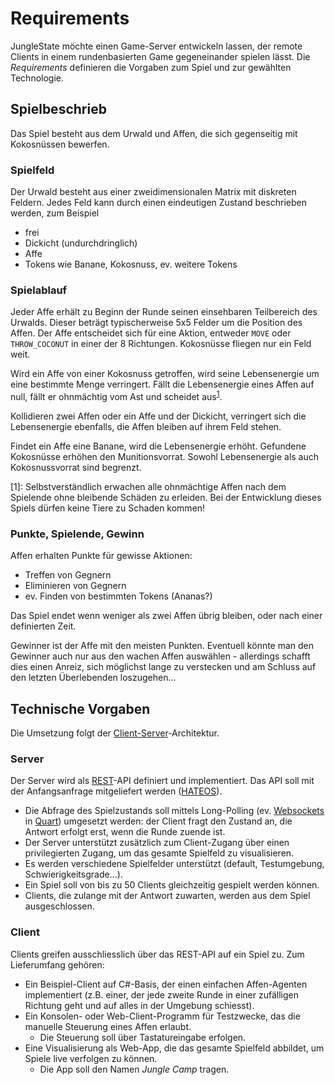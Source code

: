 # Requirements

JungleState möchte einen Game-Server entwickeln lassen, der remote Clients in einem rundenbasierten Game gegeneinander spielen lässt. Die _Requirements_ definieren die Vorgaben zum Spiel und zur gewählten Technologie.

## Spielbeschrieb

Das Spiel besteht aus dem Urwald und Affen, die sich gegenseitig mit Kokosnüssen bewerfen.

### Spielfeld
Der Urwald besteht aus einer zweidimensionalen Matrix mit diskreten Feldern. Jedes Feld kann durch einen eindeutigen Zustand beschrieben werden, zum Beispiel
  * frei
  * Dickicht (undurchdringlich)
  * Affe
  * Tokens wie Banane, Kokosnuss, ev. weitere Tokens

### Spielablauf
Jeder Affe erhält zu Beginn der Runde seinen einsehbaren Teilbereich des Urwalds. Dieser beträgt typischerweise 5x5 Felder um die Position des Affen. Der Affe entscheidet sich für eine Aktion, entweder `MOVE` oder `THROW_COCONUT` in einer der 8 Richtungen. Kokosnüsse fliegen nur ein Feld weit.

Wird ein Affe von einer Kokosnuss getroffen, wird seine Lebensenergie um eine bestimmte Menge verringert. Fällt die Lebensenergie eines Affen auf null, fällt er ohnmächtig vom Ast und scheidet aus<sup>[1](#foot1)</sup>.

Kollidieren zwei Affen oder ein Affe und der Dickicht, verringert sich die Lebensenergie ebenfalls, die Affen bleiben auf ihrem Feld stehen.

Findet ein Affe eine Banane, wird die Lebensenergie erhöht. Gefundene Kokosnüsse erhöhen den Munitionsvorrat. Sowohl Lebensenergie als auch Kokosnussvorrat sind begrenzt.

<a name="#foot1">[1]</a>: Selbstverständlich erwachen alle ohnmächtige Affen nach dem Spielende ohne bleibende Schäden zu erleiden. Bei der Entwicklung dieses Spiels dürfen keine Tiere zu Schaden kommen!

### Punkte, Spielende, Gewinn
Affen erhalten Punkte für gewisse Aktionen:
  * Treffen von Gegnern
  * Eliminieren von Gegnern
  * ev. Finden von bestimmten Tokens (Ananas?)

Das Spiel endet wenn weniger als zwei Affen übrig bleiben, oder nach einer definierten Zeit.

Gewinner ist der Affe mit den meisten Punkten. Eventuell könnte man den Gewinner auch nur aus den wachen Affen auswählen - allerdings schafft dies einen Anreiz, sich möglichst lange zu verstecken und am Schluss auf den letzten Überlebenden loszugehen...

## Technische Vorgaben

Die Umsetzung folgt der [Client-Server](https://de.wikipedia.org/wiki/Client-Server-Modell)-Architektur.

### Server
Der Server wird als [REST](https://de.wikipedia.org/wiki/Representational_State_Transfer)-API definiert und implementiert. Das API soll mit der Anfangsanfrage mitgeliefert werden ([HATEOS](https://de.wikipedia.org/wiki/Representational_State_Transfer#Beispiel)).
  * Die Abfrage des Spielzustands soll mittels Long-Polling (ev. [Websockets](https://en.wikipedia.org/wiki/WebSocket) in [Quart](https://gitlab.com/pgjones/quart)) umgesetzt werden: der Client fragt den Zustand an, die Antwort erfolgt erst, wenn die Runde zuende ist.
  * Der Server unterstützt zusätzlich zum Client-Zugang über einen privilegierten Zugang, um das gesamte Spielfeld zu visualisieren.
  * Es werden verschiedene Spielfelder unterstützt (default, Testumgebung, Schwierigkeitsgrade...).
  * Ein Spiel soll von bis zu 50 Clients gleichzeitig gespielt werden können.
  * Clients, die zulange mit der Antwort zuwarten, werden aus dem Spiel ausgeschlossen.

### Client
Clients greifen ausschliesslich über das REST-API auf ein Spiel zu. Zum Lieferumfang gehören:
  * Ein Beispiel-Client auf C#-Basis, der einen einfachen Affen-Agenten implementiert (z.B. einer, der jede zweite Runde in einer zufälligen Richtung geht und auf alles in der Umgebung schiesst). 
  * Ein Konsolen- oder Web-Client-Programm für Testzwecke, das die manuelle Steuerung eines Affen erlaubt.
    * Die Steuerung soll über Tastatureingabe erfolgen.
  * Eine Visualisierung als Web-App, die das gesamte Spielfeld abbildet, um Spiele live verfolgen zu können.
    * Die App soll den Namen _Jungle Camp_ tragen.
